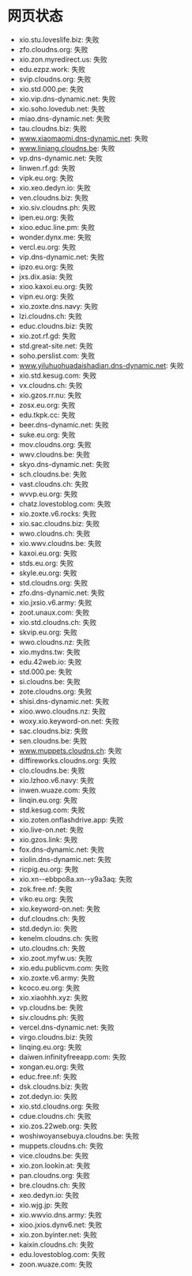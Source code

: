 # 网页状态
- xio.stu.loveslife.biz: 失败
- zfo.cloudns.org: 失败
- xio.zon.myredirect.us: 失败
- edu.ezpz.work: 失败
- svip.cloudns.org: 失败
- xio.std.000.pe: 失败
- xio.vip.dns-dynamic.net: 失败
- xio.soho.lovedub.net: 失败
- miao.dns-dynamic.net: 失败
- tau.cloudns.biz: 失败
- www.xiaomaomi.dns-dynamic.net: 失败
- www.liniang.cloudns.be: 失败
- vp.dns-dynamic.net: 失败
- linwen.rf.gd: 失败
- vipk.eu.org: 失败
- xio.xeo.dedyn.io: 失败
- ven.cloudns.biz: 失败
- xio.siv.cloudns.ph: 失败
- ipen.eu.org: 失败
- xioo.educ.line.pm: 失败
- wonder.dynx.me: 失败
- vercl.eu.org: 失败
- vip.dns-dynamic.net: 失败
- ipzo.eu.org: 失败
- jxs.dix.asia: 失败
- xioo.kaxoi.eu.org: 失败
- vipn.eu.org: 失败
- xio.zoxte.dns.navy: 失败
- lzi.cloudns.ch: 失败
- educ.cloudns.biz: 失败
- xio.zot.rf.gd: 失败
- std.great-site.net: 失败
- soho.perslist.com: 失败
- www.yiluhuohuadaishadian.dns-dynamic.net: 失败
- xio.std.kesug.com: 失败
- vx.cloudns.ch: 失败
- xio.gzos.rr.nu: 失败
- zosx.eu.org: 失败
- edu.tkpk.cc: 失败
- beer.dns-dynamic.net: 失败
- suke.eu.org: 失败
- mov.cloudns.org: 失败
- wwv.cloudns.be: 失败
- skyo.dns-dynamic.net: 失败
- sch.cloudns.be: 失败
- vast.cloudns.ch: 失败
- wvvp.eu.org: 失败
- chatz.lovestoblog.com: 失败
- xio.zoxte.v6.rocks: 失败
- xio.sac.cloudns.biz: 失败
- wwo.cloudns.ch: 失败
- xio.wwv.cloudns.be: 失败
- kaxoi.eu.org: 失败
- stds.eu.org: 失败
- skyle.eu.org: 失败
- std.cloudns.org: 失败
- zfo.dns-dynamic.net: 失败
- xio.jxsio.v6.army: 失败
- zoot.unaux.com: 失败
- xio.std.cloudns.ch: 失败
- skvip.eu.org: 失败
- wwo.cloudns.nz: 失败
- xio.mydns.tw: 失败
- edu.42web.io: 失败
- std.000.pe: 失败
- si.cloudns.be: 失败
- zote.cloudns.org: 失败
- shisi.dns-dynamic.net: 失败
- xioo.wwo.cloudns.nz: 失败
- woxy.xio.keyword-on.net: 失败
- sac.cloudns.biz: 失败
- sen.cloudns.be: 失败
- www.muppets.cloudns.ch: 失败
- diffireworks.cloudns.org: 失败
- clo.cloudns.be: 失败
- xio.lzhoo.v6.navy: 失败
- inwen.wuaze.com: 失败
- linqin.eu.org: 失败
- std.kesug.com: 失败
- xio.zoten.onflashdrive.app: 失败
- xio.live-on.net: 失败
- xio.gzos.link: 失败
- fox.dns-dynamic.net: 失败
- xiolin.dns-dynamic.net: 失败
- ricpig.eu.org: 失败
- xio.xn--ebbpo8a.xn--y9a3aq: 失败
- zok.free.nf: 失败
- viko.eu.org: 失败
- xio.keyword-on.net: 失败
- duf.cloudns.ch: 失败
- std.dedyn.io: 失败
- kenelm.cloudns.ch: 失败
- uto.cloudns.ch: 失败
- xio.zoot.myfw.us: 失败
- xio.edu.publicvm.com: 失败
- xio.zoxte.v6.army: 失败
- kcoco.eu.org: 失败
- xio.xiaohhh.xyz: 失败
- vp.cloudns.be: 失败
- siv.cloudns.ph: 失败
- vercel.dns-dynamic.net: 失败
- virgo.cloudns.biz: 失败
- linqing.eu.org: 失败
- daiwen.infinityfreeapp.com: 失败
- xongan.eu.org: 失败
- educ.free.nf: 失败
- dsk.cloudns.biz: 失败
- zot.dedyn.io: 失败
- xio.std.cloudns.org: 失败
- cdue.cloudns.ch: 失败
- xio.zos.22web.org: 失败
- woshiwoyansebuya.cloudns.be: 失败
- muppets.cloudns.ch: 失败
- vice.cloudns.be: 失败
- xio.zon.lookin.at: 失败
- pan.cloudns.org: 失败
- bre.cloudns.ch: 失败
- xeo.dedyn.io: 失败
- xio.wjg.jp: 失败
- xio.wwvio.dns.army: 失败
- xioo.jxios.dynv6.net: 失败
- xio.zon.byinter.net: 失败
- kaixin.cloudns.ch: 失败
- edu.lovestoblog.com: 失败
- zoon.wuaze.com: 失败
